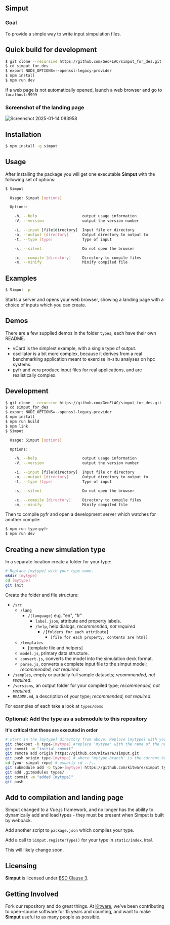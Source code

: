 ## Simput

### Goal

To provide a simple way to write input simpulation files.

## Quick build for development
```sh
$ git clone --recursive https://github.com/GeoFLAC/simput_for_des.git
$ cd simput_for_des
$ export NODE_OPTIONS=--openssl-legacy-provider
$ npm install
$ npm run dev
```
If a web page is not automatically opened, launch a web browser and go to `localhost:9999`
### Screenshot of the landing page
![Screenshot 2025-01-14 083958](https://github.com/user-attachments/assets/33d13fc9-0ba7-4ddd-aec2-eb29eeeaf014)


## Installation

```sh
$ npm install -g simput
```

## Usage

After installing the package you will get one executable **Simput** with
the following set of options:

```sh
$ Simput

  Usage: Simput [options]

  Options:

    -h, --help                    output usage information
    -V, --version                 output the version number

    -i, --input [file|directory]  Input file or directory
    -o, --output [directory]      Output directory to output to
    -t, --type [type]             Type of input

    -s, --silent                  Do not open the browser

    -c, --compile [directory]     Directory to compile files
    -m, --minify                  Minify compiled file

```

## Examples

```sh
$ Simput -p
```

Starts a server and opens your web browser, showing a landing page with a choice of inputs which you can create.

## Demos

There are a few supplied demos in the folder `types`, each have their own README.

* vCard is the simplest example, with a single type of output.
* oscillator is a bit more complex, because it derives from a real benchmarking application meant to exercise in-situ analyses on hpc systems.
* pyfr and vera produce input files for real applications, and are realistically complex.

## Development

```sh
$ git clone --recursive https://github.com/GeoFLAC/simput_for_des.git
$ cd simput_for_des
$ export NODE_OPTIONS=--openssl-legacy-provider
$ npm install
$ npm run build
$ npm link
$ Simput

  Usage: Simput [options]

  Options:

    -h, --help                    output usage information
    -V, --version                 output the version number

    -i, --input [file|directory]  Input file or directory
    -o, --output [directory]      Output directory to output to
    -t, --type [type]             Type of input

    -s, --silent                  Do not open the browser

    -c, --compile [directory]     Directory to compile files
    -m, --minify                  Minify compiled file

```

Then to compile pyfr and open a development server which watches for another compile:

```sh
$ npm run type:pyfr
$ npm run dev
```

## Creating a new simulation type

In a separate location create a folder for your type:

```sh
# Replace [mytype] with your type name.
mkdir [mytype]
cd [mytype]
git init
```

Create the folder and file structure:

- `/src`
    - `/lang`
        - `/[language]` e.g. "en", "fr"
            - `label.json`, attribute and property labels.
            - `/help`, help dialogs, _recommended, not required_
                - `/[folders for each attribute]`
                    - `[file for each property, contents are html]`
    - `/templates`
        - [template file and helpers]
    - `model.js`, primary data structure.
    - `convert.js`, converts the model into the simulation deck format.
    - `parse.js`, converts a complete input file to the simput model; _recommended, not required_.
- `/samples`, empty or partially full sample datasets; _recommended, not required_.
- `/versions`, an output folder for your compiled type; _recommended, not required_.
- `README.md`, a description of your type; _recommended, not required_.

For examples of each take a look at `types/demo`

### **Optional**: Add the type as a submodule to this repository
__It's critical that these are executed in order__

```sh
# start in the [mytype] directory from above. Replace [mytype] with your type name below.
git checkout -b type-[mytype] #replace 'mytype' with the name of the new type
git commit -m "initial commit"
git remote add origin https://github.com/Kitware/simput.git
git push origin type-[mytype] # where 'mytype-branch' is the current branch name
cd [your simput repo] # usually cd ../..
git submodule add -b type-[mytype] https://github.com/kitware/simput types/[mytype]
git add .gitmodules types/
git commit -m "added [mytype]"
git push
```

## Add to compilation and landing page

Simput changed to a Vue.js framework, and no longer has the ability to dynamically add and load types - they must be present when Simput is built by webpack.

Add another script to `package.json` which compiles your type.

Add a call to `Simput.registerType()` for your type in `static/index.html`

This will likely change soon.

## Licensing

**Simput** is licensed under [BSD Clause 3](LICENSE).

## Getting Involved

Fork our repository and do great things. At [Kitware](http://www.kitware.com), we've been contributing to open-source software for 15 years and counting, and want to make **Simput** useful to as many people as possible.
